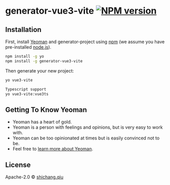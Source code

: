 # generator-vue3-vite [![NPM version][npm-image]][npm-url]

<!-- [![Build Status][travis-image]][travis-url] [![Dependency Status][daviddm-image]][daviddm-url] [![Coverage percentage][coveralls-image]][coveralls-url] -->

## Installation

First, install [Yeoman](http://yeoman.io) and generator-project using [npm](https://www.npmjs.com/) (we assume you have pre-installed [node.js](https://nodejs.org/)).

```bash
npm install -g yo
npm install -g generator-vue3-vite
```

Then generate your new project:

```bash
yo vue3-vite

Typescript support
yo vue3-vite:vue3ts  
```

## Getting To Know Yeoman

- Yeoman has a heart of gold.
- Yeoman is a person with feelings and opinions, but is very easy to work with.
- Yeoman can be too opinionated at times but is easily convinced not to be.
- Feel free to [learn more about Yeoman](http://yeoman.io/).

## License

Apache-2.0 © [shichang.qiu]()

[npm-image]: https://badge.fury.io/js/generator-project.svg
[npm-url]: https://npmjs.org/package/generator-project
[travis-image]: https://travis-ci.com/ModeYapu/generator-project.svg?branch=master
[travis-url]: https://travis-ci.com/ModeYapu/generator-project
[daviddm-image]: https://david-dm.org/ModeYapu/generator-project.svg?theme=shields.io
[daviddm-url]: https://david-dm.org/ModeYapu/generator-project
[coveralls-image]: https://coveralls.io/repos/ModeYapu/generator-project/badge.svg
[coveralls-url]: https://coveralls.io/r/ModeYapu/generator-project
